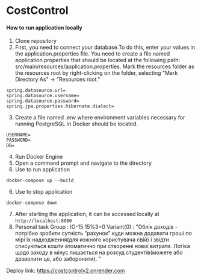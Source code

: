 # CostControl
#### How to run application locally
1. Clone repository
2. First, you need to connect your database.To do this, enter your values in the application.properties file.
   You need to create a file named application.properties that should be located at the following path: src/main/resources/application.properties. Mark the resources folder as the resources root by right-clicking on the folder, selecting "Mark Directory As" -> "Resources root."
```
spring.datasource.url=
spring.datasource.username=
spring.datasource.password=
spring.jpa.properties.hibernate.dialect=
```
3. Create a file named .env where environment variables necessary for running PostgreSQL in Docker should be located.
```
USERNAME=
PASSWORD=
DB=
```
4. Run Docker Engine
4. Open a command prompt and navigate to the directory
5. Use to run application
``` 
docker-compose up --build
```
6. Use to stop application
``` 
docker-compose down
```
7. After starting the application, it can be accessed locally at `http://localhost:8080`
8. Personal task 
Group : IO-15
15%3=0
Variant(0) : 
"Облік доходів - потрібно зробити сутність “рахунок” куди можна додавати гроші по мірі їх надходження(для кожного користувача свій) і звідти списуються кошти атоматично при створенні нової витрати. Логіка щодо заходу в мінус лишається на розсуд студентів(можете або дозволити це, або заборонити).
   "

Deploy link: https://costcontrolv2.onrender.com